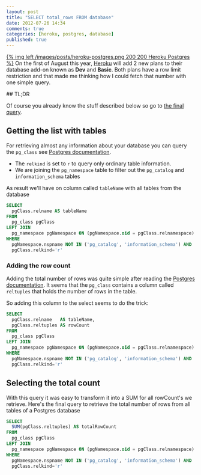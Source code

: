 ```yaml
---
layout: post
title: "SELECT total_rows FROM database"
date: 2012-07-26 14:34
comments: true
categories: [heroku, postgres, database]
published: true
---
```


[{% img left /images/posts/heroku-postgres.png 200 200 Heroku Postgres %}](/blog/2012/07/26/select-total-rows-from-database/) On the first of August this year, [Heroku](http://www.heroku.com) will add 2 new plans to their database add-on known as **Dev** and **Basic**. Both plans have a row limit restriction and that made me thinking how I could fetch that number with one simple query.

<!-- more -->

<div class="clearfix"></div>
## TL;DR

Of course you already know the stuff described below so go to [the final query](#final-query).

## Getting the list with tables

For retrieving almost any information about your database you can query the `pg_class` see [Postgres documentation](http://www.postgresql.org/docs/9.1/static/catalog-pg-class.html).

* The `relkind` is set to `r` to query only ordinary table information.
* We are joining the `pg_namespace` table to filter out the `pg_catalog` and `information_schema` tables

As result we'll have on column called `tableName` with all tables from the database

```sql
SELECT
  pgClass.relname AS tableName
FROM
  pg_class pgClass
LEFT JOIN
  pg_namespace pgNamespace ON (pgNamespace.oid = pgClass.relnamespace)
WHERE
  pgNamespace.nspname NOT IN ('pg_catalog', 'information_schema') AND
  pgClass.relkind='r'
```

### Adding the row count

Adding the total number of rows was quite simple after reading the [Postgres documentation](http://www.postgresql.org/docs/9.1/static/catalog-pg-class.html). It seems that the `pg_class` contains a column called `reltuples` that holds the number of rows in the table.

So adding this column to the select seems to do the trick:

```sql
SELECT
  pgClass.relname   AS tableName,
  pgClass.reltuples AS rowCount
FROM
  pg_class pgClass
LEFT JOIN
  pg_namespace pgNamespace ON (pgNamespace.oid = pgClass.relnamespace)
WHERE
  pgNamespace.nspname NOT IN ('pg_catalog', 'information_schema') AND
  pgClass.relkind='r'
```

<a id="final-query"></a>
## Selecting the total count

With this query it was easy to transform it into a SUM for all rowCount's we retrieve. Here's the final query to retrieve the total number of rows from all tables of a Postgres database

```sql
SELECT
  SUM(pgClass.reltuples) AS totalRowCount
FROM
  pg_class pgClass
LEFT JOIN
  pg_namespace pgNamespace ON (pgNamespace.oid = pgClass.relnamespace)
WHERE
  pgNamespace.nspname NOT IN ('pg_catalog', 'information_schema') AND
  pgClass.relkind='r'
```
